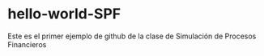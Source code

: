 # hello-world-SPF
Este es el primer ejemplo de github de la clase de Simulación de Procesos Financieros
